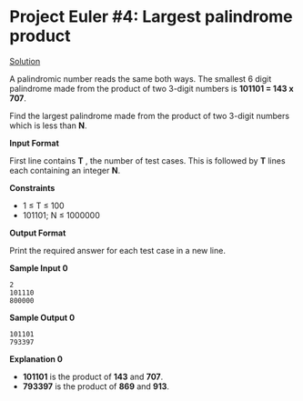 # Project Euler #4: Largest palindrome product
[Solution](https://github.com/zhaohanson1/project_euler_plus/blob/master/4%20-%20Largest%20palindrome%20product/solution.md)

A palindromic number reads the same both ways. The smallest 6 digit palindrome made from the product of two 3-digit numbers is **101101 = 143 x 707**.

Find the largest palindrome made from the product of two 3-digit numbers which is less than **N**.

**Input Format**

First line contains **T** , the number of test cases. This is followed by **T** lines each containing an integer **N**.

**Constraints**
- 1 &le; T &le; 100
- 101101; N &le; 1000000

**Output Format**

Print the required answer for each test case in a new line.

**Sample Input 0**
```
2
101110
800000
```

**Sample Output 0**
```
101101
793397
```

**Explanation 0**
- **101101** is the product of **143** and **707**.
- **793397** is the product of **869** and **913**.
